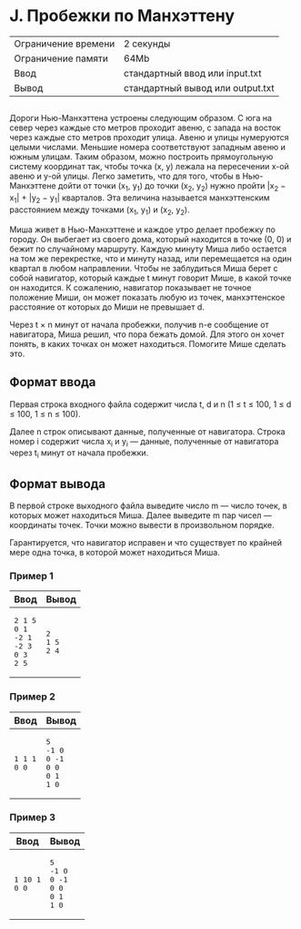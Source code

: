 <div class="problem-statement">
   <div class="header">
      <h1 class="title">J. Пробежки по Манхэттену</h1>
      <table>
         <tr class="time-limit">
            <td class="property-title">Ограничение времени</td>
            <td>2&nbsp;секунды</td>
         </tr>
         <tr class="memory-limit">
            <td class="property-title">Ограничение памяти</td>
            <td>64Mb</td>
         </tr>
         <tr class="input-file">
            <td class="property-title">Ввод</td>
            <td colspan="1">стандартный ввод или input.txt</td>
         </tr>
         <tr class="output-file">
            <td class="property-title">Вывод</td>
            <td colspan="1">стандартный вывод или output.txt</td>
         </tr>
      </table>
   </div>
   <h2></h2>
   <div class="legend"><span style="">
         <p>Дороги Нью-Манхэттена устроены следующим образом. С юга на север через каждые сто метров проходит авеню, с запада на восток
            через каждые сто метров проходит улица. Авеню и улицы нумеруются целыми числами. Меньшие номера соответствуют западным авеню
            и южным улицам. Таким образом, можно построить прямоугольную систему координат так, чтобы точка (x, y) лежала на пересечении
            x-ой авеню и y-ой улицы. Легко заметить, что для того, чтобы в Нью-Манхэттене дойти от точки (<span class="tex-math-text">x<sub>1</sub>, y<sub>1</sub></span>) до точки (<span class="tex-math-text">x<sub>2</sub>, y<sub>2</sub></span>) нужно пройти <span class="tex-math-text">|x<sub>2</sub> − x<sub>1</sub>| + |y<sub>2</sub> − y<sub>1</sub>|</span> кварталов. Эта величина называется манхэттенским расстоянием между точками (<span class="tex-math-text">x<sub>1</sub>, y<sub>1</sub></span>) и (<span class="tex-math-text">x<sub>2</sub>, y<sub>2</sub></span>).
         </p></span><p>Миша живет в Нью-Манхэттене и каждое утро делает пробежку по городу. Он выбегает из своего дома, который находится в точке
         (0, 0) и бежит по случайному маршруту. Каждую минуту Миша либо остается на том же перекрестке, что и минуту назад, или перемещается
         на один квартал в любом направлении. Чтобы не заблудиться Миша берет с собой навигатор, который каждые t минут говорит Мише,
         в какой точке он находится. К сожалению, навигатор показывает не точное положение Миши, он может показать любую из точек,
         манхэттенское расстояние от которых до Миши не превышает d.
      </p>
      <p>Через <span class="tex-math-text">t &times; n</span> минут от начала пробежки, получив n-е сообщение от навигатора, Миша решил, что пора бежать домой. Для этого он хочет понять,
         в каких точках он может находиться. Помогите Мише сделать это.
      </p>
   </div>
   <h2>Формат ввода</h2>
   <div class="input-specification"><span style="">
         <p>Первая строка входного файла содержит числа t, d и n (<span class="tex-math-text">1 &le; t &le; 100</span>, <span class="tex-math-text">1 &le; d &le; 100</span>, <span class="tex-math-text">1 &le; n &le; 100</span>).
         </p></span><p>Далее n строк описывают данные, полученные от навигатора. Строка номер i содержит числа <span class="tex-math-text">x<sub>i</sub></span> и <span class="tex-math-text">y<sub>i</sub></span> — данные, полученные от навигатора через <span class="tex-math-text">t<sub>i</sub></span> минут от начала пробежки.
      </p>
   </div>
   <h2>Формат вывода</h2>
   <div class="output-specification"><span style="">
         <p>В первой строке выходного файла выведите число m — число точек, в которых может находиться Миша. Далее выведите m пар чисел
            — координаты точек. Точки можно вывести в произвольном порядке.
         </p></span><p>Гарантируется, что навигатор исправен и что существует по крайней мере одна точка, в которой может находиться Миша.</p>
   </div>
   <h3>Пример 1</h3>
   <table class="sample-tests">
      <thead>
         <tr>
            <th>Ввод</th>
            <th>Вывод</th>
         </tr>
      </thead>
      <tbody>
         <tr>
            <td><pre>2 1 5
0 1
-2 1
-2 3
0 3
2 5
</pre></td>
            <td><pre>2
1 5
2 4
</pre></td>
         </tr>
      </tbody>
   </table>
   <h3>Пример 2</h3>
   <table class="sample-tests">
      <thead>
         <tr>
            <th>Ввод</th>
            <th>Вывод</th>
         </tr>
      </thead>
      <tbody>
         <tr>
            <td><pre>1 1 1
0 0
</pre></td>
            <td><pre>5
-1 0
0 -1
0 0
0 1
1 0
</pre></td>
         </tr>
      </tbody>
   </table>
   <h3>Пример 3</h3>
   <table class="sample-tests">
      <thead>
         <tr>
            <th>Ввод</th>
            <th>Вывод</th>
         </tr>
      </thead>
      <tbody>
         <tr>
            <td><pre>1 10 1
0 0
</pre></td>
            <td><pre>5
-1 0
0 -1
0 0
0 1
1 0
</pre></td>
         </tr>
      </tbody>
   </table>
</div></div>
